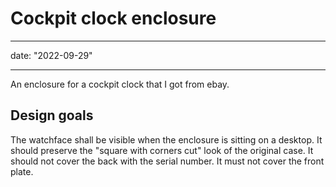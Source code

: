# Cockpit clock enclosure

---

date: "2022-09-29"

---

An enclosure for a cockpit clock that I got from ebay.

## Design goals

The watchface shall be visible when the enclosure is sitting on a desktop. It should preserve the "square with corners cut" look of the original case. It should  not cover the back with the serial number. It must not cover the front plate.


